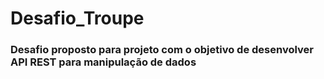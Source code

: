 # Desafio_Troupe

### Desafio proposto para projeto com o objetivo de desenvolver API REST para manipulação de dados
